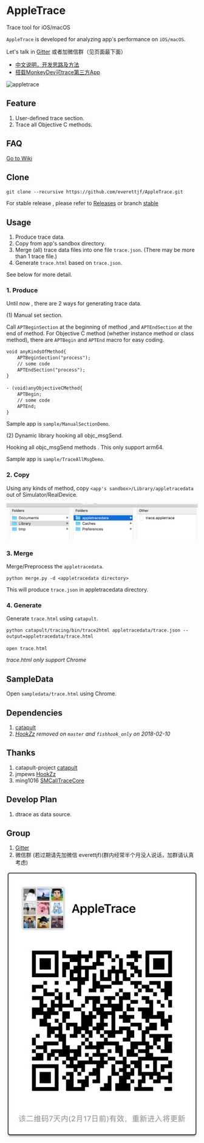 # AppleTrace
Trace tool for iOS/macOS

`AppleTrace` is developed for analyzing app's performance on `iOS/macOS`.

Let's talk in [Gitter](https://gitter.im/appletrace/AppleTrace) 或者加微信群（见页面最下面）

- [中文说明，开发思路及方法](http://everettjf.com/2017/09/21/appletrace/)
- [搭载MonkeyDev可trace第三方App](http://everettjf.com/2017/10/12/appletrace-dancewith-monkeydev/)

![appletrace](https://everettjf.github.io/stuff/appletrace/appletrace.gif)


## Feature

1. User-defined trace section.
2. Trace all Objective C methods. 

## FAQ

[Go to Wiki](https://github.com/everettjf/AppleTrace/wiki)

## Clone

```
git clone --recursive https://github.com/everettjf/AppleTrace.git
```

For stable release , please refer to [Releases](https://github.com/everettjf/AppleTrace/releases) or branch [stable](https://github.com/everettjf/AppleTrace/tree/stable)

## Usage

1. Produce trace data.
2. Copy from app's sandbox directory.
3. Merge (all) trace data files into one file `trace.json`. (There may be more than 1 trace file.)
4. Generate `trace.html` based on `trace.json`.

See below for more detail.

### 1. Produce


Until now , there are 2 ways for generating trace data.

(1) Manual set section.

Call `APTBeginSection` at the beginning of method ,and `APTEndSection` at the end of method. For Objective C method (whether instance method or class method), there are `APTBegin` and `APTEnd` macro for easy coding.
	
```
void anyKindsOfMethod{
    APTBeginSection("process");
    // some code
    APTEndSection("process");
}

- (void)anyObjectiveCMethod{
    APTBegin;
    // some code
    APTEnd;
}
```
	
Sample app is `sample/ManualSectionDemo`.
	
(2) Dynamic library hooking all objc_msgSend.

Hooking all objc_msgSend methods . This only support arm64.

Sample app is `sample/TraceAllMsgDemo`.

### 2. Copy

Using any kinds of method, copy `<app's sandbox>/Library/appletracedata` out of Simulator/RealDevice.

![appletracedata](image/appletracedata.png)


### 3. Merge

Merge/Preprocess the `appletracedata`.

```
python merge.py -d <appletracedata directory>
```

This will produce `trace.json` in appletracedata directory.

### 4. Generate

Generate `trace.html` using `catapult`.

```
python catapult/tracing/bin/trace2html appletracedata/trace.json --output=appletracedata/trace.html

open trace.html
```

*trace.html only support Chrome*

## SampleData

Open `sampledata/trace.html` using Chrome.


## Dependencies

1. [catapult](https://github.com/catapult-project/catapult)
2. *[HookZz](https://github.com/jmpews/HookZz) removed on `master` and `fishhook_only` on 2018-02-10*


## Thanks

1. catapult-project [catapult](https://github.com/catapult-project/catapult)
2. jmpews [HookZz](https://github.com/jmpews/HookZz) 
3. ming1016 [SMCallTraceCore](https://github.com/ming1016/GCDFetchFeed/blob/master/GCDFetchFeed/GCDFetchFeed/Lib/SMLagMonitor/SMCallTraceCore.c)



## Develop Plan

1. dtrace as data source.



## Group

1. [Gitter](https://gitter.im/appletrace/AppleTrace) 
2. 微信群 (若过期请先加微信 everettjf)(群内经常半个月没人说话，加群请认真考虑)

![wechatgroup](image/wechatgroup.png)

